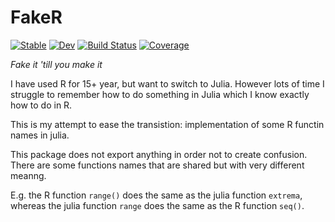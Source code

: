 # FakeR

[![Stable](https://img.shields.io/badge/docs-stable-blue.svg)](https://tp2750.github.io/FakeR.jl/stable/)
[![Dev](https://img.shields.io/badge/docs-dev-blue.svg)](https://tp2750.github.io/FakeR.jl/dev/)
[![Build Status](https://github.com/tp2750/FakeR.jl/actions/workflows/CI.yml/badge.svg?branch=main)](https://github.com/tp2750/FakeR.jl/actions/workflows/CI.yml?query=branch%3Amain)
[![Coverage](https://codecov.io/gh/tp2750/FakeR.jl/branch/main/graph/badge.svg)](https://codecov.io/gh/tp2750/FakeR.jl)

_Fake it 'till you make it_

I have used R for 15+ year, but want to switch to Julia.
However lots of time I struggle to remember how to do something in Julia which I know exactly how to do in R.

This is my attempt to ease the transistion: implementation of some R functin names in julia.

This package does not export anything in order not to create confusion.
There are some functions names that are shared but with very different meanng.

E.g. the R function `range()` does the same as the julia function `extrema`, whereas the julia function `range` does the same as the R function `seq()`.

